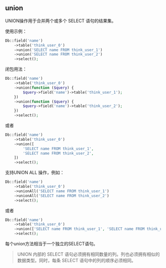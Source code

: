 ## union

UNION操作用于合并两个或多个 SELECT 语句的结果集。

使用示例：

```php
Db::field('name')
    ->table('think_user_0')
    ->union('SELECT name FROM think_user_1')
    ->union('SELECT name FROM think_user_2')
    ->select();
```

闭包用法：

```php
Db::field('name')
    ->table('think_user_0')
    ->union(function ($query) {
        $query->field('name')->table('think_user_1');
    })
    ->union(function ($query) {
        $query->field('name')->table('think_user_2');
    })
    ->select();
```

或者

```php
Db::field('name')
    ->table('think_user_0')
    ->union([
        'SELECT name FROM think_user_1',
        'SELECT name FROM think_user_2',
    ])
    ->select();
```

支持UNION ALL 操作，例如：

```php
Db::field('name')
    ->table('think_user_0')
    ->unionAll('SELECT name FROM think_user_1')
    ->unionAll('SELECT name FROM think_user_2')
    ->select();
```

或者

```php
Db::field('name')
    ->table('think_user_0')
    ->union(['SELECT name FROM think_user_1', 'SELECT name FROM think_user_2'], true)
    ->select();
```

每个union方法相当于一个独立的SELECT语句。

> UNION 内部的 SELECT 语句必须拥有相同数量的列。列也必须拥有相似的数据类型。同时，每条 SELECT 语句中的列的顺序必须相同。



